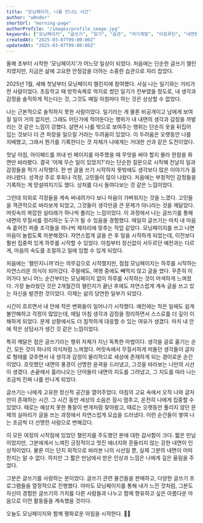 ```yaml
---
title: "모닝페이지, 나를 만나는 시간"
author: "w0nder"
shortUrl: "morning-page"
authorProfile: "/images/profile_image.jpg"
keywords: ["모닝페이지", "글쓰기", "일기", "습관", "자기계발", "아침루틴", "내면탐구", "성장", "챌린지", "마음정리"]
createdAt: "2025-03-07T09:00:00Z"
updatedAt: "2025-03-07T09:00:00Z"
---
```

올해 초부터 시작한 '모닝페이지'가 어느덧 일상이 되었다. 처음에는 단순한 글쓰기 챌린지였지만, 지금은 삶에 고요한 안정감을 더하는 소중한 습관으로 자리 잡았다.

2025년 1월, 새해 첫날부터 모닝페이지 챌린지에 참여했다. 사실 나는 일기와는 거리가 먼 사람이었다.
초등학교 때 방학숙제로 억지로 썼던 일기가 전부였을 정도로, 내 생각과 감정을 솔직하게 적는다는 것, 그것도 매일 아침마다 하는 것은 상상할 수 없었다.

나는 근본적으로 솔직하지 못한 사람이었다. 일기라는 게 물론 비공개이고 남에게 보여질 일이 거의 없지만, 그래도 어딘가에 적어둔다는 행위가 내 내면의 생각과 감정을 까발리는 것 같은 느낌이 강했다.
살면서 나를 밖으로 보여주는 행위는 단순히 옷을 뒤집어 입는 것보다 더 큰 파장을 일으킬 거라는 두려움이 있었다. 이 두려움은 오랫동안 나를 지배했고, 그래서 뭔가를 기록한다는 것 자체가 나에게는 거대한 산과 같은 도전이었다.

첫날 아침, 아이패드를 꺼내 빈 페이지를 마주했을 때 무엇을 써야 할지 몰라 한참을 화면만 바라봤다. 결국 '어제 무슨 일이 있었지?'라는 단순한 질문으로 시작해 전날의 일과 감정들을 적기 시작했다.
한 번 글을 쓰기 시작하자 뜻밖에도 생각보다 많은 이야기가 흘러나왔다. 성격상 주로 후회나 걱정, 고민들이 많이 나왔다. 처음에는 부정적인 감정들을 기록하는 게 망설여지기도 했다. 상처를 다시 들여다보는 것 같은 느낌이었다.

그런데 의외로 걱정들을 계속 써내려가다 보니 마음이 가벼워지는 것을 느꼈다. 고민들을 객관적으로 바라보게 되었고, 그것들이 생각만큼 큰 문제가 아니라는 것을 깨달았다.
머릿속의 복잡한 실타래가 하나씩 풀리는 느낌이었다. 이 과정에서 나는 글쓰기를 통해 내면의 무질서를 정리하는 도구가 될 수 있음을 경험했다.
매일의 글쓰기는 마치 내 마음속 흩어진 퍼즐 조각들을 하나씩 제자리에 맞추는 작업 같았다. 모닝페이지를 쓰고 나면 마음이 놀랍도록 차분해졌다.
자연스럽게 글을 쓴 후 일을 시작하게 되었는데, 이전보다 훨씬 집중력 있게 하루를 시작할 수 있었다. 아침부터 정신없이 서두르던 예전과는 다르게, 마음의 속도를 조절하고 일에 임할 수 있게 되었다.

처음에는 '챌린지니까'라는 의무감으로 시작했지만, 점점 모닝페이지는 하루를 시작하는 자연스러운 의식이 되어갔다. 주말에도, 여행 중에도 빼먹지 않고 글을 썼다.
꾸준히 이어가다 보니 어느 순간부터는 모닝페이지 없이 하루를 시작하는 것이 어색하게 느껴졌다. 가장 놀라웠던 것은 2개월간의 챌린지가 끝난 후에도 자연스럽게 계속 글을 쓰고 있는 자신을 발견한 것이었다.
이제는 삶의 당연한 일부가 되었다.

시간이 흐르면서 내 안에 작은 변화들이 일어나기 시작했다. 예전에는 작은 일에도 쉽게 불안해하고 걱정이 많았는데, 매일 아침 생각과 감정을 정리하면서 스스로를 더 깊이 이해하게 되었다. 문제 상황에서도 더 침착하게 대응할 수 있는 여유가 생겼다. 마치 내 안에 작은 상담사가 생긴 것 같은 느낌이었다.

특히 깨달은 점은 글쓰기라는 행위 자체가 지닌 독특한 마법이다. 생각을 글로 옮기는 순간, 모든 것이 하나의 의식처럼 느껴졌다.
머릿속에서 무질서하게 떠돌던 생각들이 글자로 형태를 갖추면서 내 생각과 감정이 물리적으로 세상에 존재하게 되는 경이로운 순간이었다.
흐릿했던 내면의 풍경이 선명한 윤곽을 드러냈고, 그것을 바라보는 나만의 시선이 생겼다.
손끝에서 흘러나오는 단어들이 내면의 지도를 그려냈고, 그 지도를 따라 나는 조금씩 진짜 나를 만나게 되었다.

글쓰기는 나에게 고유한 정신적 공간을 열어주었다. 아침의 고요 속에서 오직 나와 글자만이 존재하는 시간. 그 시간 동안 세상의 소음은 잠시 멈추고, 온전히 나에게 집중할 수 있었다.
때로는 예상치 못한 통찰이 번개처럼 찾아왔고, 때로는 오랫동안 풀리지 않던 문제의 실마리가 글을 쓰는 과정에서 자연스럽게 모습을 드러냈다.
이런 순간들이 쌓여 나는 조금씩 더 선명한 사람으로 변해갔다.

이 모든 여정의 시작점에 있었던 챌린지를 주도했던 분에 대한 감사함이 크다. 짧은 만남이었지만, 그분에게서 느껴진 긍정적이고 멋진 에너지와 흔들리지 않는 강한 내면이 인상적이었다. 물론 이는 단지 외적으로 바라본 나의 시선일 뿐, 실제 그분의 내면이 어떠한지는 알 수 없다. 하지만 그 짧은 만남에서 받은 인상과 느낌은 나에게 깊은 울림을 주었다.

그분은 글쓰기를 사랑하는 분이었다. 글쓰기 관련 물건들을 판매하고, 다양한 글쓰기 프로그램들을 열정적으로 진행했다. 아마도 모닝페이지를 통해 내가 느낀 것처럼, 그분도 자신이 경험한 글쓰기의 가치를 다른 사람들과 나누고 함께 향유하고 싶은 아름다운 마음으로 이런 활동들을 계속했을 것이다.

오늘도 모닝페이지와 함께 평화로운 아침을 시작한다. 📝✨
